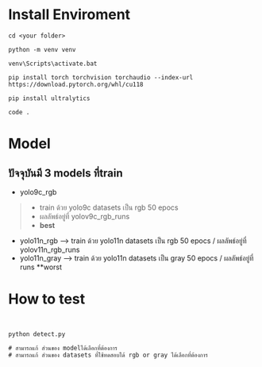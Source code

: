 # Install Enviroment
```
cd <your folder>

python -m venv venv

venv\Scripts\activate.bat

pip install torch torchvision torchaudio --index-url https://download.pytorch.org/whl/cu118

pip install ultralytics

code .
```


# Model

## ปัจจุบันมี 3 models ที่train
- yolo9c_rgb
> - train ด้วย yolo9c datasets เป็น rgb 50 epocs
> - ผลลัพธ์อยู่ที่ yolov9c_rgb_runs
> - **best**

- yolo11n_rgb --> train ด้วย yolo11n datasets เป็น rgb 50 epocs / ผลลัพธ์อยู่ที่ yolov11n_rgb_runs
- yolo11n_gray --> train ด้วย yolo11n datasets เป็น gray 50 epocs / ผลลัพธ์อยู่ที่ runs **worst



# How to test
```


python detect.py

# สามารถแก้ ส่วนของ modelได้เลือกที่ต้องการ
# สามารถแก้ ส่วนของ datasets ที่ใช้ทดสอบได้ rgb or gray ได้เลือกที่ต้องการ
```
